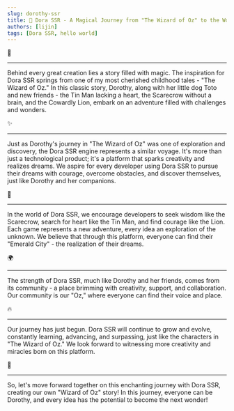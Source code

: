 ```yaml
---
slug: dorothy-ssr
title: 🌈 Dora SSR - A Magical Journey from "The Wizard of Oz" to the World of Gaming
authors: [lijin]
tags: [Dora SSR, hello world]
---
```


<p style={{textAlign:"center"}}>🌟</p>

----

Behind every great creation lies a story filled with magic. The inspiration for Dora SSR springs from one of my most cherished childhood tales - "The Wizard of Oz." In this classic story, Dorothy, along with her little dog Toto and new friends - the Tin Man lacking a heart, the Scarecrow without a brain, and the Cowardly Lion, embark on an adventure filled with challenges and wonders.

<p style={{textAlign:"center"}}>✨</p>

----

Just as Dorothy's journey in "The Wizard of Oz" was one of exploration and discovery, the Dora SSR engine represents a similar voyage. It's more than just a technological product; it's a platform that sparks creativity and realizes dreams. We aspire for every developer using Dora SSR to pursue their dreams with courage, overcome obstacles, and discover themselves, just like Dorothy and her companions.

<p style={{textAlign:"center"}}>🚀</p>

----

In the world of Dora SSR, we encourage developers to seek wisdom like the Scarecrow, search for heart like the Tin Man, and find courage like the Lion. Each game represents a new adventure, every idea an exploration of the unknown. We believe that through this platform, everyone can find their "Emerald City" - the realization of their dreams.

<p style={{textAlign:"center"}}>🌍</p>

----

The strength of Dora SSR, much like Dorothy and her friends, comes from its community - a place brimming with creativity, support, and collaboration. Our community is our "Oz," where everyone can find their voice and place.

<p style={{textAlign:"center"}}>🔥</p>

----

Our journey has just begun. Dora SSR will continue to grow and evolve, constantly learning, advancing, and surpassing, just like the characters in "The Wizard of Oz." We look forward to witnessing more creativity and miracles born on this platform.

<p style={{textAlign:"center"}}>🤝</p>

----

So, let's move forward together on this enchanting journey with Dora SSR, creating our own "Wizard of Oz" story! In this journey, everyone can be Dorothy, and every idea has the potential to become the next wonder!